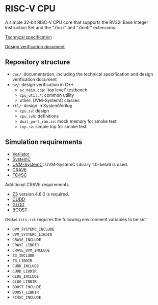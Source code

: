 # RISC-V CPU

A simple 32-bit RISC-V CPU core that supports the RV32I Base Integer Instruction Set and the "Zicsr" and "Zicntr" extensions.

[Technical specification](./doc/technical_specification.md)

[Design verification document](./doc/dv_doc.md)

## Repository structure

* `doc/`: documentation, including the technical specification and design verification document
* `dv/`: design verification in C++
    * `sc_main.cpp`: 'top level' testbench
    * `cpu_util.*`: common utility
    * other: UVM-SystemC classes
* `rtl/`: design in SystemVerilog
    * `cpu.sv`: design
    * `cpu.svh`: definitions
    * `dual_port_ram.sv`: mock memory for smoke test
    * `top.sv`: simple top for smoke test

## Simulation requirements

* [Verilator](https://verilator.org/guide/latest/index.html)
* [SystemC](https://github.com/accellera-official/systemc)
* [UVM-SystemC](https://www.accellera.org/downloads/drafts-review): UVM-SystemC Library 1.0-beta6 is used.
* [CRAVE](https://github.com/accellera-official/crave)
* [FC4SC](https://github.com/amiq-consulting/fc4sc)

Additional CRAVE requirements
* [Z3](https://github.com/Z3Prover/z3) version 4.6.0 is required.
* [CUDD](https://github.com/ivmai/cudd)
* [GLOG](https://github.com/google/glog)
* [BOOST](https://www.boost.org/)

`CMakeLists.txt` requires the following environment variables to be set
* `UVM_SYSTEMC_INCLUDE`
* `UVM_SYSTEMC_LIBDIR`
* `CRAVE_INCLUDE`
* `CRAVE_LIBDIR`
* `CRAVE_UVM_INCLUDE`
* `Z3_INCLUDE`
* `Z3_LIBDIR`
* `CUDD_INCLUDE`
* `CUDD_LIBDIR`
* `GLOG_INCLUDE`
* `GLOG_LIBDIR`
* `BOOST_INCLUDE`
* `BOOST_LIBDIR`
* `FC4SC_INCLUDE`
